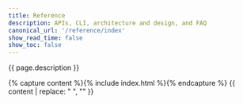 ```yaml
---
title: Reference
description: APIs, CLI, architecture and design, and FAQ
canonical_url: '/reference/index'
show_read_time: false
show_toc: false
---
```


{{ page.description }}

{% capture content %}{% include index.html %}{% endcapture %}
{{ content | replace: "    ", "" }}
